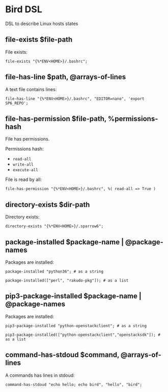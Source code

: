 # Bird DSL

DSL to describe Linux hosts states

## file-exists $file-path

File exists:

    file-exists "{%*ENV<HOME>}/.bashrc";

## file-has-line $path, @arrays-of-lines

A text file contains lines:

    file-has-line "{%*ENV<HOME>}/.bashrc", "EDITOR=nano", 'export SP6_REPO';

## file-has-permission $file-path, %permissions-hash

File has permissions.

Permissions hash:

* `read-all`
* `write-all`
* `execute-all`

File is read by all:

    file-has-permission "{%*ENV<HOME>}/.bashrc", %( read-all => True )

## directory-exists $dir-path

Directory exists:

    directory-exists "{%*ENV<HOME>}/.sparrow6";

## package-installed $package-name | @package-names

Packages are installed:

    package-installed "python36"; # as a string

    package-installed(["perl", "rakudo-pkg"]); # as a list

## pip3-package-installed $package-name | @package-names

Packages are installed:

    pip3-package-installed "python-openstackclient"; # as a string

    pip3-package-installed(["python-openstackclient","openstacksdk"]); # as a list

## command-has-stdoud $command, @arrays-of-lines

A commands has lines in stdoud:

    command-has-stdoud "echo hello; echo bird", "hello", "bird";
